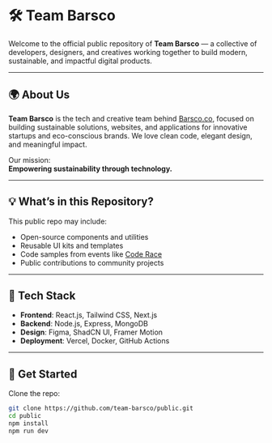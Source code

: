 # 🛠️ Team Barsco

Welcome to the official public repository of **Team Barsco** — a collective of developers, designers, and creatives working together to build modern, sustainable, and impactful digital products.

---

## 🌍 About Us

**Team Barsco** is the tech and creative team behind [Barsco.co](https://www.barsco.co), focused on building sustainable solutions, websites, and applications for innovative startups and eco-conscious brands. We love clean code, elegant design, and meaningful impact.

Our mission:  
**Empowering sustainability through technology.**

---

## 💡 What’s in this Repository?

This public repo may include:

- Open-source components and utilities
- Reusable UI kits and templates
- Code samples from events like [Code Race](https://www.teambarsco.de/coderace)
- Public contributions to community projects

---

## 🧰 Tech Stack

- **Frontend**: React.js, Tailwind CSS, Next.js
- **Backend**: Node.js, Express, MongoDB
- **Design**: Figma, ShadCN UI, Framer Motion
- **Deployment**: Vercel, Docker, GitHub Actions

---

## 🚀 Get Started

Clone the repo:

```bash
git clone https://github.com/team-barsco/public.git
cd public
npm install
npm run dev
